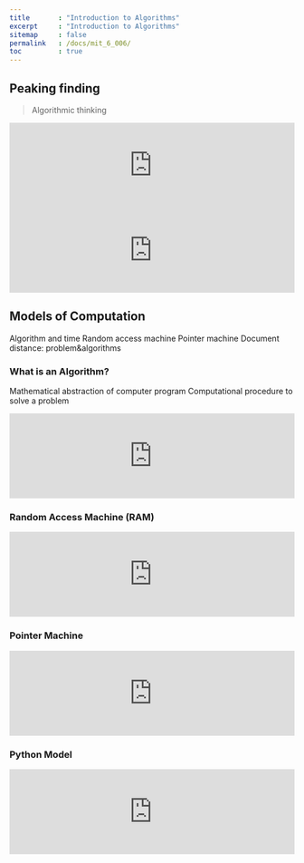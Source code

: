 ```yaml
---
title       : "Introduction to Algorithms"
excerpt     : "Introduction to Algorithms"
sitemap     : false
permalink   : /docs/mit_6_006/
toc         : true
---
```


## Peaking finding
> Algorithmic thinking
<iframe src="https://hostux.social/@aisuko/109775237988443602/embed" class="mastodon-embed" style="max-width: 100%; border: 0" width="700" allowfullscreen="allowfullscreen"></iframe><script src="https://hostux.social/embed.js" async="async"></script>
<iframe src="https://hostux.social/@aisuko/109775269049204874/embed" class="mastodon-embed" style="max-width: 100%; border: 0" width="700" allowfullscreen="allowfullscreen"></iframe><script src="https://hostux.social/embed.js" async="async"></script>

## Models of Computation
Algorithm and time
Random access machine
Pointer machine
Document distance: problem&algorithms

### What is an Algorithm?
Mathematical abstraction of computer program
Computational procedure to solve a problem
<iframe src="https://hostux.social/@aisuko/109776068191150090/embed" class="mastodon-embed" style="max-width: 100%; border: 0" width="700" allowfullscreen="allowfullscreen"></iframe><script src="https://hostux.social/embed.js" async="async"></script>

### Random Access Machine (RAM)
<iframe src="https://hostux.social/@aisuko/109776195766174258/embed" class="mastodon-embed" style="max-width: 100%; border: 0" width="700" allowfullscreen="allowfullscreen"></iframe><script src="https://hostux.social/embed.js" async="async"></script>

### Pointer Machine
<iframe src="https://hostux.social/@aisuko/109776224076675442/embed" class="mastodon-embed" style="max-width: 100%; border: 0" width="700" allowfullscreen="allowfullscreen"></iframe><script src="https://hostux.social/embed.js" async="async"></script>

### Python Model
<iframe src="https://hostux.social/@aisuko/109776669879349096/embed" class="mastodon-embed" style="max-width: 100%; border: 0" width="700" allowfullscreen="allowfullscreen"></iframe><script src="https://hostux.social/embed.js" async="async"></script>

